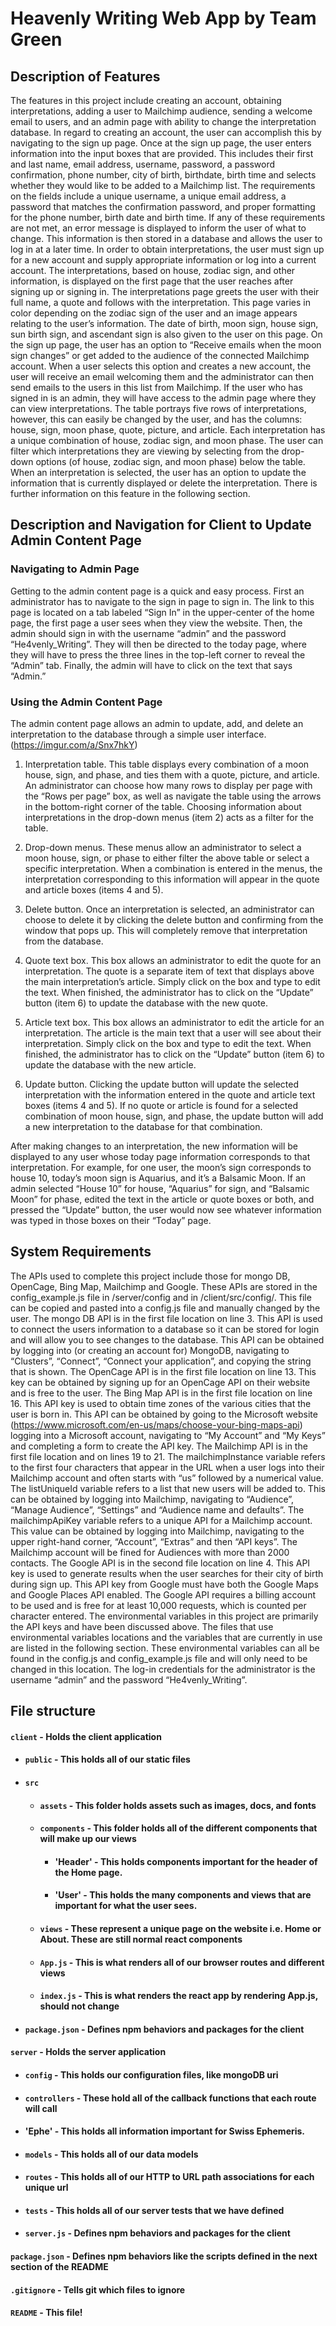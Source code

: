 # Heavenly Writing Web App by Team Green
## Description of Features
The features in this project include creating an account, obtaining interpretations, adding a user to Mailchimp audience, sending a welcome email to users, and an admin page with ability to change the interpretation database. In regard to creating an account, the user can accomplish this by navigating to the sign up page. Once at the sign up page, the user enters information into the input boxes that are provided. This includes their first and last name, email address, username, password, a password confirmation, phone number, city of birth, birthdate, birth time and selects whether they would like to be added to a Mailchimp list. The requirements on the fields include a unique username, a unique email address, a password that matches the confirmation password, and proper formatting for the phone number, birth date and birth time. If any of these requirements are not met, an error message is displayed to inform the user of what to change. This information is then stored in a database and allows the user to log in at a later time.
	In order to obtain interpretations, the user must sign up for a new account and supply appropriate information or log into a current account. The interpretations, based on house, zodiac sign, and other information, is displayed on the first page that the user reaches after signing up or signing in. The interpretations page greets the user with their full name, a quote and follows with the interpretation. This page varies in color depending on the zodiac sign of the user and an image appears relating to the user’s information. The date of birth, moon sign, house sign, sun birth sign, and ascendant sign is also given to the user on this page. 
	On the sign up page, the user has an option to “Receive emails when the moon sign changes” or get added to the audience of the connected Mailchimp account. When a user selects this option and creates a new account, the user will receive an email welcoming them and the administrator can then send emails to the users in this list from Mailchimp. 
	If the user who has signed in is an admin, they will have access to the admin page where they can view interpretations. The table portrays five rows of interpretations, however, this can easily be changed by the user, and has the columns: house, sign, moon phase, quote, picture, and article. Each interpretation has a unique combination of house, zodiac sign, and moon phase. The user can filter which interpretations they are viewing by selecting from the drop-down options (of house, zodiac sign, and moon phase) below the table. When an interpretation is selected, the user has an option to update the information that is currently displayed or delete the interpretation. There is further information on this feature in the following section.
## Description and Navigation for Client to Update Admin Content Page
### Navigating to Admin Page
Getting to the admin content page is a quick and easy process. First an administrator has to navigate to the sign in page to sign in. The link to this page is located on a tab labeled “Sign In” in the upper-center of the home page, the first page a user sees when they view the website.
	Then, the admin should sign in with the username “admin” and the password “He4venly_Writing”. They will then be directed to the today page, where they will have to press the three lines in the top-left corner to reveal the “Admin” tab.
Finally, the admin will have to click on the text that says “Admin.”
### Using the Admin Content Page
The admin content page allows an admin to update, add, and delete an interpretation to the database through a simple user interface. 
(https://imgur.com/a/Snx7hkY)
1. Interpretation table. This table displays every combination of a moon house, sign, and phase, and ties them with a quote, picture, and article. An administrator can choose how many rows to display per page with the “Rows per page” box, as well as navigate the table using the arrows in the bottom-right corner of the table. Choosing information about interpretations in the drop-down menus (item 2) acts as a filter for the table.
 	
2. Drop-down menus. These menus allow an administrator to select a moon house, sign, or phase to either filter the above table or select a specific interpretation. When a combination is entered in the menus, the interpretation corresponding to this information will appear in the quote and article boxes (items 4 and 5).
 	
3. Delete button. Once an interpretation is selected, an administrator can choose to delete it by clicking the delete button and confirming from the window that pops up. This will completely remove that interpretation from the database.
 	
4. Quote text box. This box allows an administrator to edit the quote for an interpretation. The quote is a separate item of text that displays above the main interpretation’s article. Simply click on the box and type to edit the text. When finished, the administrator has to click on the “Update” button (item 6) to update the database with the new quote.
 	
5. Article text box. This box allows an administrator to edit the article for an interpretation. The article is the main text that a user will see about their interpretation. Simply click on the box and type to edit the text. When finished, the administrator has to click on the “Update” button (item 6) to update the database with the new article.
 	
6. Update button. Clicking the update button will update the selected interpretation with the information entered in the quote and article text boxes (items 4 and 5). If no quote or article is found for a selected combination of moon house, sign, and phase, the update button will add a new interpretation to the database for that combination.


After making changes to an interpretation, the new information will be displayed to any user whose today page information corresponds to that interpretation. For example, for one user, the moon’s sign corresponds to house 10, today’s moon sign is Aquarius, and it’s a Balsamic Moon. If an admin selected “House 10” for house, “Aquarius” for sign, and “Balsamic Moon” for phase, edited the text in the article or quote boxes or both, and pressed the “Update” button, the user would now see whatever information was typed in those boxes on their “Today” page.

## System Requirements
The APIs used to complete this project include those for mongo DB, OpenCage, Bing Map, Mailchimp and Google. These APIs are stored in the config_example.js file in /server/config and in /client/src/config/. This file can be copied and pasted into a config.js file and manually changed by the user. 
The mongo DB API is in the first file location on line 3. This API is used to connect the users information to a database so it can be stored for login and will allow you to see changes to the database. This API can be obtained by logging into (or creating an account for) MongoDB, navigating to “Clusters”, “Connect”, “Connect your application”, and copying the string that is shown. The OpenCage API is in the first file location on line 13. This key can be obtained by signing up for an OpenCage API on their website and is free to the user.
The Bing Map API is in the first file location on line 16. This API key is used to obtain time zones of the various cities that the user is born in. This API can be obtained by going to the Microsoft website (https://www.microsoft.com/en-us/maps/choose-your-bing-maps-api) logging into a Microsoft account, navigating to “My Account” and “My Keys” and completing a form to create the API key.
The Mailchimp API is in the first file location and on lines 19 to 21. The mailchimpInstance variable refers to the first four characters that appear in the URL when a user logs into their Mailchimp account and often starts with “us” followed by a numerical value. The listUniqueId variable refers to a list that new users will be added to. This can be obtained by logging into Mailchimp, navigating to “Audience”, “Manage Audience”, “Settings” and “Audience name and defaults”. The mailchimpApiKey variable refers to a unique API for a Mailchimp account. This value can be obtained by logging into Mailchimp, navigating to the upper right-hand corner, “Account”, “Extras” and then “API keys”. The Mailchimp account will be fined for Audiences with more than 2000 contacts.
The Google API is in the second file location on line 4. This API key is used to generate results when the user searches for their city of birth during sign up. This API key from Google must have both the Google Maps and Google Places API enabled. The Google API requires a billing account to be used and is free for at least 10,000 requests, which is counted per character entered. 
The environmental variables in this project are primarily the API keys and have been discussed above. The files that use environmental variables locations and the variables that are currently in use are listed in the following section. These environmental variables can all be found in the config.js and config_example.js file and will only need to be changed in this location. The log-in credentials for the administrator is the username “admin” and the password “He4venly_Writing”. 



## File structure
#### `client` - Holds the client application
- #### `public` - This holds all of our static files
- #### `src`
    - #### `assets` - This folder holds assets such as images, docs, and fonts
    - #### `components` - This folder holds all of the different components that will make up our views
        - #### 'Header' - This holds components important for the header of the Home page.
        - #### 'User' - This holds the many components and views that are important for what the user sees.
    - #### `views` - These represent a unique page on the website i.e. Home or About. These are still normal react components
    - #### `App.js` - This is what renders all of our browser routes and different views
    - #### `index.js` - This is what renders the react app by rendering App.js, should not change
- #### `package.json` - Defines npm behaviors and packages for the client
#### `server` - Holds the server application
- #### `config` - This holds our configuration files, like mongoDB uri
- #### `controllers` - These hold all of the callback functions that each route will call
- #### 'Ephe' - This holds all information important for Swiss Ephemeris.
- #### `models` - This holds all of our data models
- #### `routes` - This holds all of our HTTP to URL path associations for each unique url
- #### `tests` - This holds all of our server tests that we have defined
- #### `server.js` - Defines npm behaviors and packages for the client
#### `package.json` - Defines npm behaviors like the scripts defined in the next section of the README
#### `.gitignore` - Tells git which files to ignore
#### `README` - This file!
